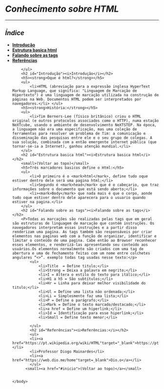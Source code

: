 <html>
    <head>
        <title>Desafio HTML</title>
        </head>
    <body>
        <h1 id="inicio"><strong><i>Conhecimento sobre HTML</i></strong></h1>
        <hr />
        <h2><strong><i>Índice</i></strong></h2>
        <ul>
            <li><strong><a href="#Introdução">Introdução</a></strong></li>
            <li><strong><a href="#Estrutura basica html">Estrutura basica html</a></strong></li>
            <li><strong><a href="#Falando sobre as tags">Falando sobre as tags</a></strong></li>
            <li><strong><a href="#Referências">Referências</a></strong></li>
           
        </ul>
        <h2 id="Introdução"><i>Introdução</i></h2>
        <h5><strong>Oque é html?</strong></h5>
        <ul>
            <li>HTML (abreviação para a expressão inglesa HyperText Markup Language, que significa: "Linguagem de Marcação de Hipertexto") é uma linguagem de marcação utilizada na construção de páginas na Web. Documentos HTML podem ser interpretados por navegadores.</li> </ul>
        <h5><strong>História:</strong></h5>
        <ul>
            <li>Tim Berners-Lee (físico britânico) criou o HTML original (e outros protocolos associados como o HTTP), numa estação NeXTcube, usando o ambiente de desenvolvimento NeXTSTEP. Na época, a linguagem não era uma especificação, mas uma coleção de ferramentas para resolver um problema de Tim: a comunicação e disseminação das pesquisas entre ele e o seu grupo de colegas. A sua solução, combinada com a então emergente internet pública (que tornar-se-ia a Internet), ganhou atenção mundial.</li>
        </ul>
        <h2 id="Estrutura basica html"><i>Estrutura basica html</i></h2>
        <small>(Voltar ao topo)</small>
        <h5>Três marcadores basicos define o Html:</h5>
        <ul>
            <li>O primeiro é o <mark>html</mark>, define tudo oque estiver dentro dele será uma pagina html;</li>
            <li>Segundo é <mark>head</mark> que é o cabeçario, que traz informações sobre o documento que está sendo aberto;</li>
            <li><mark>Body</mark> que nada mais é que o corpo, aonde tudo oque estiver dentro dele aparecera para o usuario quando estiver na pagina.</li>
        </ul>
        <h2 id="Falando sobre as tags"><i>Falando sobre as tags</i></h2>
        <P>Todas as marcações são realizadas pelas tags que em geral são estruturas de linguagem de marcação que contém instruções. Os navegadores interpretam essas instruções e a partir disso renderizam uma pagina. As tags também são responsáveis por criar elementos nas paginas web com a função de organizar, identificar e limitar o conteúdo de uma pagina. Cabe então ao Browser reconhecer esses elementos, e renderizá-las apresentando seu conteúdo aos usuários.Os elementos normalmente são criados com uma tag de abertura e uma de fechamento feitas com um nome entre colchetes angulares “<>”. exemplo todas tag usadas nesse texto:</p>
            <ul>
                <li>Title  = Define titulo;</li>
                <li>Strong = Deixa a palavra em negrito;</li>
                <li>I = Altera o estilo do texto para itálico;</li>
                <li>H1 a h5 = São subtítulos;</li>
                <li>Hr = Linha para deixar melhor visibilidade do titulo;</li>
                <li>Ul = Define uma lista não ordenada;</li>
                <li>Li = Simplesmente faz uma lista;</li>
                <li>P = Define o parágrafo;</li>
                <li>Mark = Define o texto marcado/destacado;</li>
                <li>a href = Define um hiperlink;</li>
                <li>Id = Identificação para esse hiperlink;</li>
                <li>Small = Define texto menor;</li>

            </ul>
            <h2 id="Referências"><i>Referências:</i></h2> 
            <ul>
            <li><a href="https://pt.wikipedia.org/wiki/HTML"target="_blank">https://pt.wikipedia.org/wiki/HTML</a></li>
            <li>Professor Diogo Mainardes</li>
            <li><a href="https://web.dio.me/home"target=_blank">Dio.o</a></li>
            </ul>
          <small><a href="#inicio">(Voltar ao topo)</a></small>
    
   
    </body>
</html>
